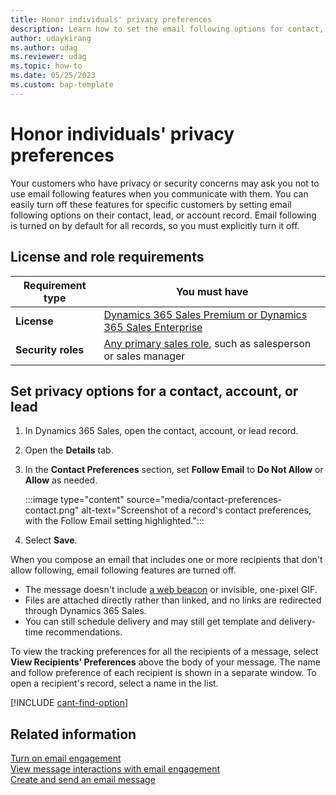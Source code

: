 ```yaml
---
title: Honor individuals' privacy preferences
description: Learn how to set the email following options for contact, lead, and account records to address your customers' privacy and security concerns. 
author: udaykirang
ms.author: udag
ms.reviewer: udag
ms.topic: how-to
ms.date: 05/25/2023
ms.custom: bap-template
---
```


# Honor individuals' privacy preferences

Your customers who have privacy or security concerns may ask you not to use email following features when you communicate with them. You can easily turn off these features for specific customers by setting email following options on their contact, lead, or account record. Email following is turned on by default for all records, so you must explicitly turn it off.

## License and role requirements

| Requirement type | You must have |
|-----------------------|---------|
| **License** | [Dynamics 365 Sales Premium or Dynamics 365 Sales Enterprise](https://dynamics.microsoft.com/sales/pricing/) |
| **Security roles** | [Any primary sales role](security-roles-for-sales.md#primary-sales-roles), such as salesperson or sales manager |

## Set privacy options for a contact, account, or lead

1. In Dynamics 365 Sales, open the contact, account, or lead record.

1. Open the **Details** tab.

1. In the **Contact Preferences** section, set **Follow Email** to **Do Not Allow** or **Allow** as needed.

    :::image type="content" source="media/contact-preferences-contact.png" alt-text="Screenshot of a record's contact preferences, with the Follow Email setting highlighted.":::

1. Select **Save**.

When you compose an email that includes one or more recipients that don't allow following, email following features are turned off.

- The message doesn't include [a web beacon](email-engagement.md#understand-email-interaction-history) or invisible, one-pixel GIF.
- Files are attached directly rather than linked, and no links are redirected through Dynamics 365 Sales.
- You can still schedule delivery and may still get template and delivery-time recommendations.

To view the tracking preferences for all the recipients of a message, select **View Recipients' Preferences** above the body of your message. The name and follow preference of each recipient is shown in a separate window. To open a recipient's record, select a name in the list.

[!INCLUDE [cant-find-option](../includes/cant-find-option.md)]

## Related information

[Turn on email engagement](configure-email-engagement.md)  
[View message interactions with email engagement](email-engagement.md)  
[Create and send an email message](create-send-email-message.md)  

